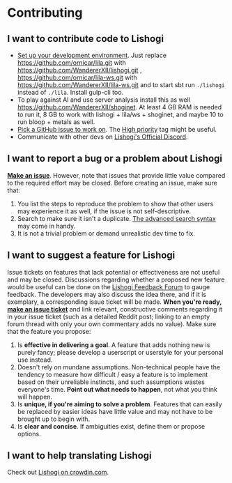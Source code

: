 # Contributing

## I want to contribute code to Lishogi

- [Set up your development environment](https://github.com/ornicar/lila/wiki/Lichess-Development-Onboarding). Just replace https://github.com/ornicar/lila.git with https://github.com/WandererXII/lishogi.git , https://github.com/ornicar/lila-ws.git with https://github.com/WandererXII/lila-ws.git and to start sbt run `./lishogi` instead of `./lila`. Install gulp-cli too.
- To play against AI and use server analysis install this as well https://github.com/WandererXII/shoginet. At least 4 GB RAM is needed to run it, 8 GB to work with lishogi + lila/ws + shoginet, and maybe 10 to run bloop + metals as well.
- [Pick a GitHub issue to work on](https://github.com/WandererXII/lishogi/issues). The [High priority](https://github.com/WandererXII/lishogi/issues?q=is%3Aissue+is%3Aopen+label%3A%22High+priority%22) tag might be useful.
- Communicate with other devs on [Lishogi's Official Discord](https://discord.gg/YFtpMGg3rR).

## I want to report a bug or a problem about Lishogi

[**Make an issue**](https://github.com/WandererXII/lishogi/issues/new). However, note that issues that provide little value compared to the required effort may be closed. Before creating an issue, make sure that:

1. You list the steps to reproduce the problem to show that other users may experience it as well, if the issue is not self-descriptive.
2. Search to make sure it isn't a duplicate. [The advanced search syntax](https://help.github.com/articles/searching-issues/) may come in handy.
3. It is not a trivial problem or demand unrealistic dev time to fix.

## I want to suggest a feature for Lishogi

Issue tickets on features that lack potential or effectiveness are not useful and may be closed. Discussions regarding whether a proposed new feature would be useful can be done on the [Lishogi Feedback Forum](https://lishogi.org/forum/lishogi-feedback) to gauge feedback. The developers may also discuss the idea there, and if it is exemplary, a corresponding issue ticket will be made. **When you're ready, [make an issue ticket](https://github.com/WandererXII/lishogi/issues/new)** and link relevant, constructive comments regarding it in your issue ticket (such as a detailed Reddit post; linking to an empty forum thread with only your own commentary adds no value). Make sure that the feature you propose:

1. Is **effective in delivering a goal**. A feature that adds nothing new is purely fancy; please develop a userscript or userstyle for your personal use instead.
2. Doesn't rely on mundane assumptions. Non-technical people have the tendency to measure how difficult / easy a feature is to implement based on their unreliable instincts, and such assumptions wastes everyone's time. **Point out what needs to happen**, not what you think will happen.
3. Is **unique, if you're aiming to solve a problem**. Features that can easily be replaced by easier ideas have little value and may not have to be brought up to begin with.
4. Is **clear and concise**. If ambiguities exist, define them or propose options.

## I want to help translating Lishogi

Check out [Lishogi on crowdin.com](https://crowdin.com/project/lishogi).
